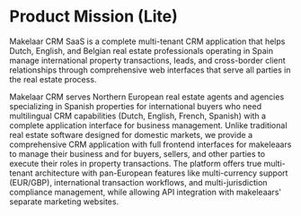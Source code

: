# Product Mission (Lite)

Makelaar CRM SaaS is a complete multi-tenant CRM application that helps Dutch, English, and Belgian real estate professionals operating in Spain manage international property transactions, leads, and cross-border client relationships through comprehensive web interfaces that serve all parties in the real estate process.

Makelaar CRM serves Northern European real estate agents and agencies specializing in Spanish properties for international buyers who need multilingual CRM capabilities (Dutch, English, French, Spanish) with a complete application interface for business management. Unlike traditional real estate software designed for domestic markets, we provide a comprehensive CRM application with full frontend interfaces for makeleaars to manage their business and for buyers, sellers, and other parties to execute their roles in property transactions. The platform offers true multi-tenant architecture with pan-European features like multi-currency support (EUR/GBP), international transaction workflows, and multi-jurisdiction compliance management, while allowing API integration with makeleaars' separate marketing websites.